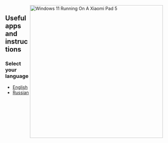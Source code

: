 <img align="right" src="https://raw.githubusercontent.com/erdilS/Port-Windows-11-Xiaomi-Pad-5/main/nabu.png" width="425" alt="Windows 11 Running On A Xiaomi Pad 5">

## Useful apps and instructions

### Select your language

- [English](Additional-materials/Additional-materials-EN.md)
- [Russian](Additional-materials/Additional-materials-RU.md)

